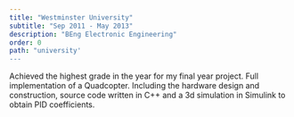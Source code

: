 ```yaml
---
title: "Westminster University"
subtitle: "Sep 2011 - May 2013"
description: "BEng Electronic Engineering" 
order: 0
path: "university'
---
```


Achieved the highest grade in the year for my final year project. Full implementation of a Quadcopter. Including the hardware design and construction, source code written in C++ and a 3d simulation in Simulink to obtain PID coefficients.
